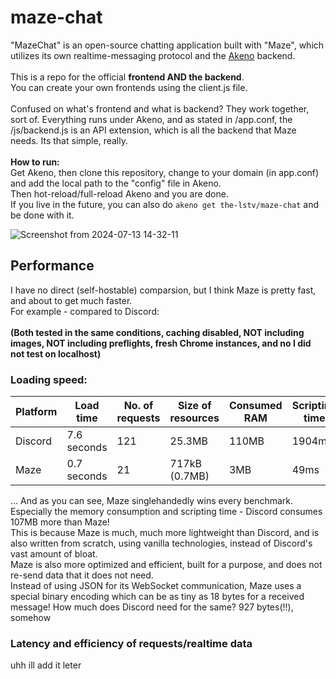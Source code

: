 # maze-chat
"MazeChat" is an open-source chatting application built with "Maze", which utilizes its own realtime-messaging protocol and the <a href="https://github.com/the-lstv/Akeno">Akeno</a> backend. <br> <br>
This is a repo for the official **frontend AND the backend**. <br>
You can create your own frontends using the client.js file. <br>
<br>
Confused on what's frontend and what is backend? They work together, sort of.
Everything runs under Akeno, and as stated in /app.conf, the /js/backend.js is an API extension, which is all the backend that Maze needs. Its that simple, really.
<br>
<br>
**How to run:** <br>
Get Akeno, then clone this repository, change to your domain (in app.conf) and add the local path to the "config" file in Akeno. <br>
Then hot-reload/full-reload Akeno and you are done.
<br>
If you live in the future, you can also do `akeno get the-lstv/maze-chat` and be done with it.

![Screenshot from 2024-07-13 14-32-11](https://github.com/user-attachments/assets/6ea9dbbd-cf11-43f6-9424-b4931d37cfb2)


## Performance
I have no direct (self-hostable) comparsion, but I think Maze is pretty fast, and about to get much faster.<br>
For example - compared to Discord:<br><br>
**(Both tested in the same conditions, caching disabled, NOT including images, NOT including preflights, fresh Chrome instances, and no I did not test on localhost)**

### Loading speed:
| Platform | Load time | No. of requests | Size of resources | Consumed RAM | Scripting time | Rendering time |
|-|-|-|-|-|-|-|
| Discord | 7.6 seconds | 121 | 25.3MB | 110MB | 1904ms | 178ms |
| Maze | 0.7 seconds | 21 | 717kB (0.7MB) | 3MB | 49ms | 35ms |

... And as you can see, Maze singlehandedly wins every benchmark. Especially the memory consumption and scripting time - Discord consumes 107MB more than Maze! <br>
This is because Maze is much, much more lightweight than Discord, and is also written from scratch, using vanilla technologies, instead of Discord's vast amount of bloat.<br>
Maze is also more optimized and efficient, built for a purpose, and does not re-send data that it does not need.<br>
Instead of using JSON for its WebSocket communication, Maze uses a special binary encoding which can be as tiny as 18 bytes for a received message! How much does Discord need for the same? 927 bytes(!!), somehow

### Latency and efficiency of requests/realtime data
uhh ill add it leter
